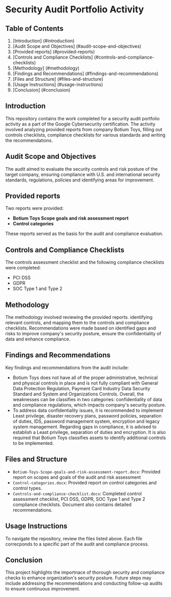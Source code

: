 # Security Audit Portfolio Activity

## Table of Contents
1. [Introduction] (#introduction)
2. [Audit Scope and Objectives] (#audit-scope-and-objectives)
3. [Provided reports] (#provided-reports)
4. [Controls and Compliance Checklists] (#controls-and-compliance-checklists)
5. [Methodology] (#methodology)
6. [Findings and Recommendations] (#findings-and-recommendations)
7. [Files and Structure] (#files-and-structure)
8. [Usage Instructions] (#usage-instructions)
9. [Conclusion] (#conclusion)

## Introduction
This repository contains the work completed for a security audit portfolio activity as a part of the Google Cybersecurity certification. The activity involved analyzing provided reports from company Botium Toys, filling out controls checklists, compliance checklists for various standards and writing the recommendations.

## Audit Scope and Objectives
The audit aimed to evaluate the security controls and risk posture of the target company, ensuring compliance with U.S. and international security standards, regulations, policies and identifying areas for improvement.

## Provided reports
Two reports were provided:
- **Botium Toys Scope goals and risk assessment report**
- **Control categories**

These reports served as the basis for the audit and compliance evaluation.

## Controls and Compliance Checklists
The controls assessment checklist and the following compliance checklists were completed:
- PCI DSS
- GDPR
- SOC Type 1 and Type 2

## Methodology
The methodology involved reviewing the provided reports. identifying relevant controls, and mapping them to the controls and compliance checklists. Recommendations were made based on identified gaps and risks to improve company's security posture, ensure the confidentiality of data and enhance compliance.

## Findings and Recommendations
Key findings and recommendations from the audit include:
- Botium Toys does not have all of the proper administrative, technical and physical controls in place and is not fully compliant with General Data Protection Regulation, Payment Card Industry Data Security Standard and System and Organizations Controls. Overall, the weaknesses can be classifies in two categories: confidentiality of data and compliance regulations, which impacts company's security posture.
- To address data confidentiality issues, it is recommended to implement Least privilege, disaster recovery plans, password policies, separation of duties, IDS, password management system, encryption and legacy system management. Regarding gaps in compliance, it is advised to establish a Least privilege, separation of duties and encryption. It is also required that Botium Toys classifies assets to identify additional controls to be implemented.

## Files and Structure
- `Botium-Toys-Scope-goals-and-risk-assessment-report.docx`: Provided report on scopes and goals of the audit and risk assessment
- `Control-categories.docx`: Provided report on control categories and control types.
- `Controls-and-compliance-checklist.docx`: Completed control assessment checklist, PCI DSS, GDPR, SOC Type 1 and Type 2 compliance checklists. Document also contains detailed recommendations.

## Usage Instructions
To navigate the repository, review the files listed above. Each file correcponds to a specific part of the audit and compliance process.

## Conclusion
This project highlights the importnace of thorough security and compliance checks to enhance organization's security posture. Future steps may include addressing the recommendations and conducting follow-up audits to ensure continuous improvement.
